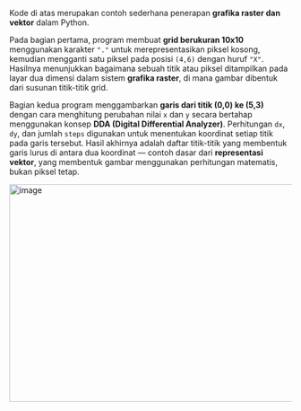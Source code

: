 
Kode di atas merupakan contoh sederhana penerapan **grafika raster dan vektor** dalam Python.

Pada bagian pertama, program membuat **grid berukuran 10x10** menggunakan karakter `"."` untuk merepresentasikan piksel kosong, kemudian mengganti satu piksel pada posisi `(4,6)` dengan huruf `"X"`. Hasilnya menunjukkan bagaimana sebuah titik atau piksel ditampilkan pada layar dua dimensi dalam sistem **grafika raster**, di mana gambar dibentuk dari susunan titik-titik grid.

Bagian kedua program menggambarkan **garis dari titik (0,0) ke (5,3)** dengan cara menghitung perubahan nilai `x` dan `y` secara bertahap menggunakan konsep **DDA (Digital Differential Analyzer)**. Perhitungan `dx`, `dy`, dan jumlah `steps` digunakan untuk menentukan koordinat setiap titik pada garis tersebut. Hasil akhirnya adalah daftar titik-titik yang membentuk garis lurus di antara dua koordinat — contoh dasar dari **representasi vektor**, yang membentuk gambar menggunakan perhitungan matematis, bukan piksel tetap.

<img width="619" height="388" alt="image" src="https://github.com/user-attachments/assets/dde1c37f-8024-49ec-94c2-91ddf6a6d397" />
